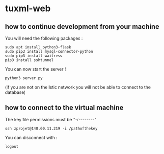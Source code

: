 # tuxml-web

## how to continue development from your machine

You will need the following packages :
```
sudo apt install python3-flask
sudo pip3 install mysql-connector-python
sudo pip3 install waitress
pip3 install sshtunnel
```

You can now start the server !
```
python3 server.py
```

(if you are not on the Istic network you will not be able to connect to the database)

## how to connect to the virtual machine

The key file permissions must be "-r--------"

```
ssh zprojet@148.60.11.219 -i /pathofthekey
```

You can disconnect with :

```
logout
```

